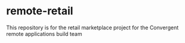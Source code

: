 # remote-retail
This repository is for the retail marketplace project for the Convergent remote applications build team
